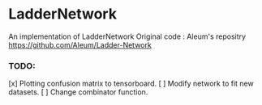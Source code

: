 # LadderNetwork
An implementation of LadderNetwork 
Original code : Aleum's repositry  https://github.com/Aleum/Ladder-Network

### TODO:

[x] Plotting confusion matrix to tensorboard.
[ ] Modify network to fit new datasets.
[ ] Change combinator function.
